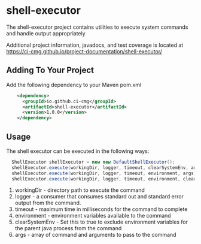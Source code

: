 # shell-executor

The shell-executor project contains utilities to execute system commands and handle output appropriately

Additional project information, javadocs, and test coverage is located at https://ci-cmg.github.io/project-documentation/shell-executor/

## Adding To Your Project

Add the following dependency to your Maven pom.xml

```xml
    <dependency>
      <groupId>io.github.ci-cmg</groupId>
      <artifactId>shell-executor</artifactId>
      <version>1.0.0</version>
    </dependency>
```
## Usage
The shell executor can be executed in the following ways:
```java
  ShellExecutor shellExecutor = new new DefaultShellExecutor();
  shellExecutor.execute(workingDir, logger, timeout, clearSystemEnv, args);
  shellExecutor.execute(workingDir, logger, timeout, environment, args);
  shellExecutor.execute(workingDir, logger, timeout, environment, clearSystemEnv args);
```
1. workingDir - directory path to execute the command
2. logger - a consumer that consumes standard out and standard error output from the command.
3. timeout - maximum time in milliseconds for the command to complete
4. environment - environment variables available to the command
5. clearSystemEnv - Set this to true to exclude environment variables for the parent java process from the command
6. args - array of command and arguments to pass to the command
